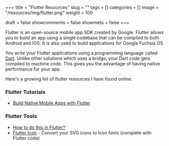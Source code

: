 +++ 
title = "Flutter Resources"
slug = "" 
tags = []
categories = []
image = "/resources/img/flutter.png"
weight = 100

draft = false 
showcomments = false 
showmeta = false
+++

Flutter is an open-source mobile app SDK created by Google. Flutter allows you to build an app using a single codebase that can be compiled to both Android and IOS. It is also used to build applications for Google Fuchsia OS. 

You write your Flutter applications using a programming language called [Dart](/resources/dart). Unlike other solutions which uses a bridge, your Dart code gets compiled to machine code. This gives you the advantage of having native performance for your app.

Here's a growing list of flutter resources I have found online:

### Flutter Tutorials

- [Build Native Mobile Apps with Flutter](https://www.udacity.com/course/build-native-mobile-apps-with-flutter--ud905)


### Flutter Tools
- [How to do this in Flutter?](https://howtodothisinflutter.com/)
- [Flutter Icon](http://fluttericon.com/) - Convert your SVG icons to Icon fonts (complete with Flutter code)
